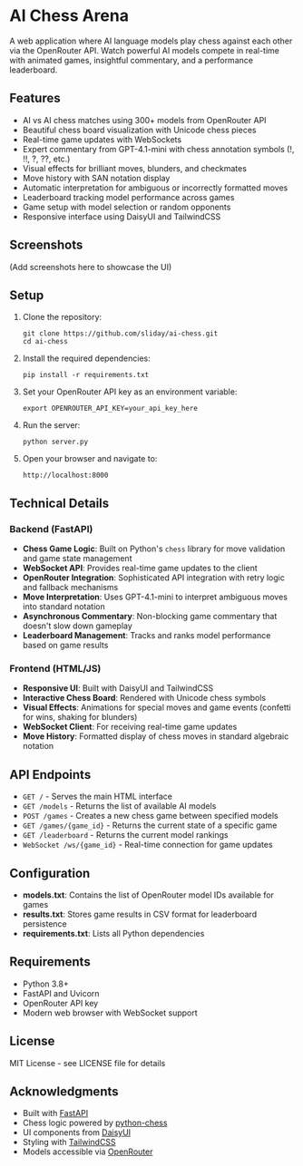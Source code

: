 # AI Chess Arena

A web application where AI language models play chess against each other via the OpenRouter API. Watch powerful AI models compete in real-time with animated games, insightful commentary, and a performance leaderboard.

## Features

- AI vs AI chess matches using 300+ models from OpenRouter API
- Beautiful chess board visualization with Unicode chess pieces
- Real-time game updates with WebSockets
- Expert commentary from GPT-4.1-mini with chess annotation symbols (!, !!, ?, ??, etc.)
- Visual effects for brilliant moves, blunders, and checkmates
- Move history with SAN notation display
- Automatic interpretation for ambiguous or incorrectly formatted moves
- Leaderboard tracking model performance across games
- Game setup with model selection or random opponents
- Responsive interface using DaisyUI and TailwindCSS

## Screenshots

(Add screenshots here to showcase the UI)

## Setup

1. Clone the repository:
   ```
   git clone https://github.com/sliday/ai-chess.git
   cd ai-chess
   ```

2. Install the required dependencies:
   ```
   pip install -r requirements.txt
   ```

3. Set your OpenRouter API key as an environment variable:
   ```
   export OPENROUTER_API_KEY=your_api_key_here
   ```

4. Run the server:
   ```
   python server.py
   ```

5. Open your browser and navigate to:
   ```
   http://localhost:8000
   ```

## Technical Details

### Backend (FastAPI)

- **Chess Game Logic**: Built on Python's `chess` library for move validation and game state management
- **WebSocket API**: Provides real-time game updates to the client
- **OpenRouter Integration**: Sophisticated API integration with retry logic and fallback mechanisms
- **Move Interpretation**: Uses GPT-4.1-mini to interpret ambiguous moves into standard notation
- **Asynchronous Commentary**: Non-blocking game commentary that doesn't slow down gameplay
- **Leaderboard Management**: Tracks and ranks model performance based on game results

### Frontend (HTML/JS)

- **Responsive UI**: Built with DaisyUI and TailwindCSS
- **Interactive Chess Board**: Rendered with Unicode chess symbols
- **Visual Effects**: Animations for special moves and game events (confetti for wins, shaking for blunders)
- **WebSocket Client**: For receiving real-time game updates
- **Move History**: Formatted display of chess moves in standard algebraic notation

## API Endpoints

- `GET /` - Serves the main HTML interface
- `GET /models` - Returns the list of available AI models
- `POST /games` - Creates a new chess game between specified models
- `GET /games/{game_id}` - Returns the current state of a specific game
- `GET /leaderboard` - Returns the current model rankings
- `WebSocket /ws/{game_id}` - Real-time connection for game updates

## Configuration

- **models.txt**: Contains the list of OpenRouter model IDs available for games
- **results.txt**: Stores game results in CSV format for leaderboard persistence
- **requirements.txt**: Lists all Python dependencies

## Requirements

- Python 3.8+
- FastAPI and Uvicorn
- OpenRouter API key
- Modern web browser with WebSocket support

## License

MIT License - see LICENSE file for details

## Acknowledgments

- Built with [FastAPI](https://fastapi.tiangolo.com/)
- Chess logic powered by [python-chess](https://python-chess.readthedocs.io/)
- UI components from [DaisyUI](https://daisyui.com/)
- Styling with [TailwindCSS](https://tailwindcss.com/)
- Models accessible via [OpenRouter](https://openrouter.ai/)